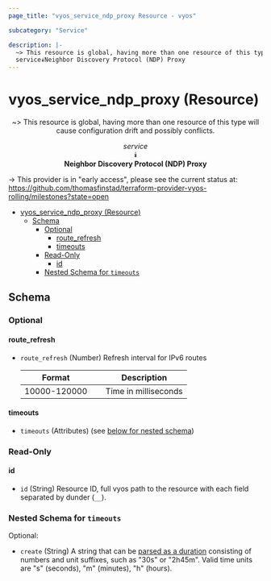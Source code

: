 ```yaml
---
page_title: "vyos_service_ndp_proxy Resource - vyos"

subcategory: "Service"

description: |-
  ~> This resource is global, having more than one resource of this type will cause configuration drift and possibly conflicts.
  service⯯Neighbor Discovery Protocol (NDP) Proxy
---
```


# vyos_service_ndp_proxy (Resource)
<center>

~> This resource is global, having more than one resource of this type will cause configuration drift and possibly conflicts.

*service*  
⯯  
**Neighbor Discovery Protocol (NDP) Proxy**


</center>

-> This provider is in "early access", please see the current status at: https://github.com/thomasfinstad/terraform-provider-vyos-rolling/milestones?state=open

<!--TOC-->

- [vyos_service_ndp_proxy (Resource)](#vyos_service_ndp_proxy-resource)
  - [Schema](#schema)
    - [Optional](#optional)
      - [route_refresh](#route_refresh)
      - [timeouts](#timeouts)
    - [Read-Only](#read-only)
      - [id](#id)
    - [Nested Schema for `timeouts`](#nested-schema-for-timeouts)

<!--TOC-->

<!-- schema generated by tfplugindocs -->
## Schema

### Optional

#### route_refresh
- `route_refresh` (Number) Refresh interval for IPv6 routes

    |  Format        &emsp;|  Description           |
    |----------------|------------------------|
    |  10000-120000  &emsp;|  Time in milliseconds  |
#### timeouts
- `timeouts` (Attributes) (see [below for nested schema](#nestedatt--timeouts))

### Read-Only

#### id
- `id` (String) Resource ID, full vyos path to the resource with each field separated by dunder (`__`).

<a id="nestedatt--timeouts"></a>
### Nested Schema for `timeouts`

Optional:

- `create` (String) A string that can be [parsed as a duration](https://pkg.go.dev/time#ParseDuration) consisting of numbers and unit suffixes, such as &#34;30s&#34; or &#34;2h45m&#34;. Valid time units are &#34;s&#34; (seconds), &#34;m&#34; (minutes), &#34;h&#34; (hours).
